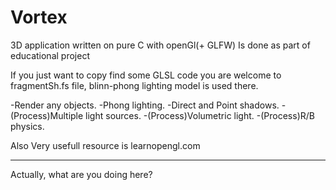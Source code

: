 # Vortex
3D application written on pure C with openGl(+ GLFW)
Is done as part of educational project

If you just want to copy find some GLSL code you are welcome to fragmentSh.fs file, blinn-phong lighting model is used there.

-Render any objects.
-Phong lighting.
-Direct and Point shadows.
-(Process)Multiple light sources.
-(Process)Volumetric light.
-(Process)R/B physics.


Also Very usefull resource is learnopengl.com

------------
Actually, what are you doing here?
